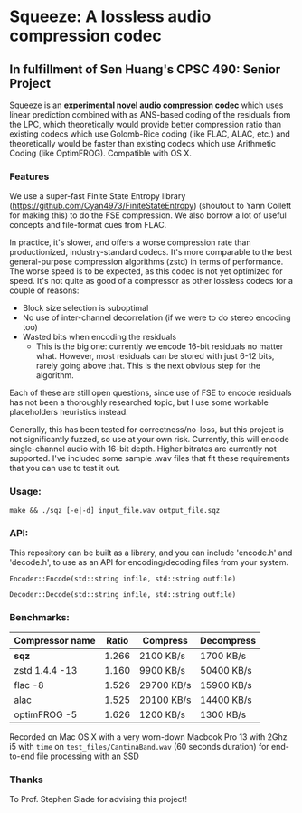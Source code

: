 # Squeeze: A lossless audio compression codec
## In fulfillment of Sen Huang's CPSC 490: Senior Project

Squeeze is an **experimental novel audio compression codec** which uses linear prediction combined with
as ANS-based coding of the residuals from the LPC, which theoretically would provide better compression ratio
than existing codecs which use Golomb-Rice coding (like FLAC, ALAC, etc.) and theoretically would be faster
than existing codecs which use Arithmetic Coding (like OptimFROG). Compatible with OS X.

### Features
We use a super-fast Finite State Entropy library (https://github.com/Cyan4973/FiniteStateEntropy) (shoutout to Yann Collett for making this)
to do the FSE compression. We also borrow a lot of useful concepts and file-format cues from FLAC.

In practice, it's slower, and offers a worse compression rate than productionized, industry-standard codecs.
It's more comparable to the best general-purpose compression algorithms (zstd) in terms of performance.
The worse speed is to be expected, as this codec is not yet optimized for speed. 
It's not quite as good of a compressor as other lossless codecs for a couple of reasons:
- Block size selection is suboptimal
- No use of inter-channel decorrelation (if we were to do stereo encoding too)
- Wasted bits when encoding the residuals
  - This is the big one: currently we encode 16-bit residuals no matter what. However, most residuals can be
    stored with just 6-12 bits, rarely going above that. This is the next obvious step for the algorithm.

Each of these are still open questions, since use of FSE to encode residuals has not been a thoroughly researched
topic, but I use some workable placeholders heuristics instead.

Generally, this has been tested for correctness/no-loss, but this project is not
significantly fuzzed, so use at your own risk. Currently, this will encode single-channel audio with 16-bit depth. Higher bitrates are currently not supported. I've included some sample .wav files that fit these requirements that you can use to test it out.

### Usage:
`make && ./sqz [-e|-d] input_file.wav output_file.sqz`

### API:
This repository can be built as a library, and you can include 'encode.h' and 'decode.h',
to use as an API for encoding/decoding files from your system.

`Encoder::Encode(std::string infile, std::string outfile)`

`Decoder::Decode(std::string infile, std::string outfile)`

### Benchmarks:

| Compressor name         | Ratio  |  Compress    |  Decompress  |
| ---------------         |--------|--------------|--------------|
| **sqz**                 | 1.266  |   2100 KB/s  |   1700 KB/s  |
| zstd 1.4.4 -13          | 1.160  |   9900 KB/s  |   50400 KB/s |
| flac -8                 | 1.526  |   29700 KB/s |   15900 KB/s |
| alac                    | 1.525  |   20100 KB/s |   14400 KB/s |
| optimFROG -5            | 1.626  |   1200 KB/s  |   1300 KB/s  |

Recorded on Mac OS X with a very worn-down Macbook Pro 13 with 2Ghz i5 with `time` on
`test_files/CantinaBand.wav` (60 seconds duration) for end-to-end file processing with an SSD

### Thanks

To Prof. Stephen Slade for advising this project!